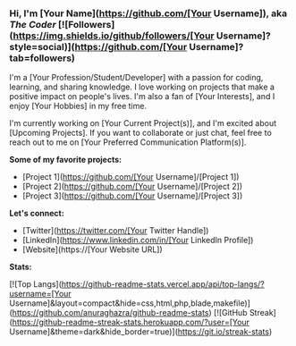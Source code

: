 ### Hi, I'm [Your Name](https://github.com/[Your Username]), aka _The Coder_ [![Followers](https://img.shields.io/github/followers/[Your Username]?style=social)](https://github.com/[Your Username]?tab=followers)

I'm a [Your Profession/Student/Developer] with a passion for coding, learning, and sharing knowledge. I love working on projects that make a positive impact on people's lives. I'm also a fan of [Your Interests], and I enjoy [Your Hobbies] in my free time.

I'm currently working on [Your Current Project(s)], and I'm excited about [Upcoming Projects]. If you want to collaborate or just chat, feel free to reach out to me on [Your Preferred Communication Platform(s)].

**Some of my favorite projects:**

- [Project 1](https://github.com/[Your Username]/[Project 1])
- [Project 2](https://github.com/[Your Username]/[Project 2])
- [Project 3](https://github.com/[Your Username]/[Project 3])

**Let's connect:**

- [Twitter](https://twitter.com/[Your Twitter Handle])
- [LinkedIn](https://www.linkedin.com/in/[Your LinkedIn Profile])
- [Website](https://[Your Website URL])

**Stats:**

[![Top Langs](https://github-readme-stats.vercel.app/api/top-langs/?username=[Your Username]&layout=compact&hide=css,html,php,blade,makefile)](https://github.com/anuraghazra/github-readme-stats)
[![GitHub Streak](https://github-readme-streak-stats.herokuapp.com/?user=[Your Username]&theme=dark&hide_border=true)](https://git.io/streak-stats)
